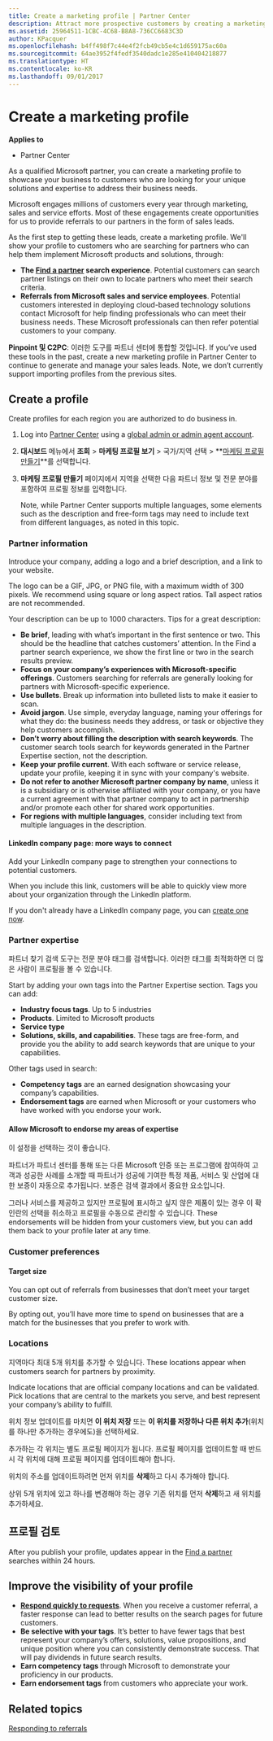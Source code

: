 ```yaml
---
title: Create a marketing profile | Partner Center
description: Attract more prospective customers by creating a marketing profile in Partner Center.
ms.assetid: 25964511-1CBC-4C68-B8A8-736CC6683C3D
author: KPacquer
ms.openlocfilehash: b4ff498f7c44e4f2fcb49cb5e4c1d659175ac60a
ms.sourcegitcommit: 64ae3952f4fedf3540dadc1e285e410404218877
ms.translationtype: HT
ms.contentlocale: ko-KR
ms.lasthandoff: 09/01/2017
---
```

<!--
FWLink1: https://go.microsoft.com/fwlink/?linkid=838397: Top of page
FWLink2: https://go.microsoft.com/fwlink/?linkid=848635: Top of page (duplicate)
FWLink3: https://go.microsoft.com/fwlink/?linkid=847631: #allow_us_to_endorse_areas_of_expertise
FWLink4: https://go.microsoft.com/fwlink/?linkid=848063: #customer-preferences
FWLink5: https://go.microsoft.com/fwlink/?linkid=848064: #_locations
 -->


# <a name="create-a-marketing-profile"></a>Create a marketing profile

**Applies to**

-  Partner Center

As a qualified Microsoft partner, you can create a marketing profile to showcase your business to customers who are looking for your unique solutions and expertise to address their business needs.

Microsoft engages millions of customers every year through marketing, sales and service efforts. Most of these engagements create opportunities for us to provide referrals to our partners in the form of sales leads. 

As the first step to getting these leads, create a marketing profile. We'll show your profile to customers who are searching for partners who can help them implement Microsoft products and solutions, through:

*  **The [Find a partner](https://partnercenter.microsoft.com/pcv/search) search experience**. Potential customers can search partner listings on their own to locate partners who meet their search criteria. 
*  **Referrals from Microsoft sales and service employees**. Potential customers interested in deploying cloud-based technology solutions contact Microsoft for help finding professionals who can meet their business needs. These Microsoft professionals can then refer potential customers to your company.

**Pinpoint 및 C2PC**: 이러한 도구를 파트너 센터에 통합할 것입니다. If you’ve used these tools in the past, create a new marketing profile in Partner Center to continue to generate and manage your sales leads. Note, we don’t currently support importing profiles from the previous sites. 

## <a name="create-a-profile"></a>Create a profile

Create profiles for each region you are authorized to do business in. 

1.  Log into [Partner Center](http://go.microsoft.com/fwlink/p/?LinkId=808956) using a [global admin or admin agent account](create-user-accounts-and-set-permissions.md).

2.  **대시보드** 메뉴에서 **조회** &gt; **마케팅 프로필 보기** &gt; 국가/지역 선택 > **[마케팅 프로필 만들기](https://partnercenter.microsoft.com/pcv/publishing)**를 선택합니다.

3.  **마케팅 프로필 만들기** 페이지에서 지역을 선택한 다음 파트너 정보 및 전문 분야를 포함하여 프로필 정보를 입력합니다.
    
    Note, while Partner Center supports multiple languages, some elements such as the description and free-form tags may need to include text from different languages, as noted in this topic.

### <a href="" id="partner_info"></a>Partner information

Introduce your company, adding a logo and a brief description, and a link to your website. 

The logo can be a GIF, JPG, or PNG file, with a maximum width of 300 pixels. We recommend using square or long aspect ratios. Tall aspect ratios are not recommended.

Your description can be up to 1000 characters. Tips for a great description: 

*  **Be brief**, leading with what’s important in the first sentence or two. This should be the headline that catches customers’ attention. In the Find a partner search experience, we show the first line or two in the search results preview.
*  **Focus on your company’s experiences with Microsoft-specific offerings**. Customers searching for referrals are generally looking for partners with Microsoft-specific experience.
*  **Use bullets**. Break up information into bulleted lists to make it easier to scan.
*  **Avoid jargon**. Use simple, everyday language, naming your offerings for what they do: the business needs they address, or task or objective they help customers accomplish.
*  **Don’t worry about filling the description with search keywords**. The customer search tools search for keywords generated in the Partner Expertise section, not the description.
*  **Keep your profile current**. With each software or service release, update your profile, keeping it in sync with your company's website.
*  **Do not refer to another Microsoft partner company by name**, unless it is a subsidiary or is otherwise affiliated with your company, or you have a current agreement with that partner company to act in partnership and/or promote each other for shared work opportunities.
*  **For regions with multiple languages**, consider including text from multiple languages in the description.

#### <a href="" id="linkedin"></a> LinkedIn company page: more ways to connect

Add your LinkedIn company page to strengthen your connections to potential customers. 

When you include this link, customers will be able to quickly view more about your organization through the LinkedIn platform.

If you don't already have a LinkedIn company page, you can [create one now](https://www.linkedin.com/company-beta/setup/new/).

### <a name="partner-expertise"></a>Partner expertise

파트너 찾기 검색 도구는 전문 분야 태그를 검색합니다. 이러한 태그를 최적화하면 더 많은 사람이 프로필을 볼 수 있습니다.

Start by adding your own tags into the Partner Expertise section. Tags you can add: 

*  **Industry focus tags**. Up to 5 industries
*  **Products**. Limited to Microsoft products
*  **Service type** 
*  **Solutions, skills, and capabilities**. These tags are free-form, and provide you the ability to add search keywords that are unique to your capabilities.

Other tags used in search:
*  **Competency tags** are an earned designation showcasing your company’s capabilities.
*  **Endorsement tags** are earned when Microsoft or your customers who have worked with you endorse your work.

#### <a href="" id="#allow_us_to_endorse_areas_of_expertise"></a>Allow Microsoft to endorse my areas of expertise

이 설정을 선택하는 것이 좋습니다. 

파트너가 파트너 센터를 통해 또는 다른 Microsoft 인증 또는 프로그램에 참여하여 고객과 성공한 사례를 소개할 때 파트너가 성공에 기여한 특정 제품, 서비스 및 산업에 대한 보증이 자동으로 추가됩니다. 보증은 검색 결과에서 중요한 요소입니다.

그러나 서비스를 제공하고 있지만 프로필에 표시하고 싶지 않은 제품이 있는 경우 이 확인란의 선택을 취소하고 프로필을 수동으로 관리할 수 있습니다. These endorsements will be hidden from your customers view, but you can add them back to your profile later at any time.

### <a name="customer-preferences"></a>Customer preferences

#### <a href="" id="#target_size"></a>Target size

You can opt out of referrals from businesses that don’t meet your target customer size.

By opting out, you’ll have more time to spend on businesses that are a match for the businesses that you prefer to work with.

### <a href="" id="#locations"></a> Locations

지역마다 최대 5개 위치를 추가할 수 있습니다. These locations appear when customers search for partners by proximity. 

Indicate locations that are official company locations and can be validated. Pick locations that are central to the markets you serve, and best represent your company’s ability to fulfill.

위치 정보 업데이트를 마치면 **이 위치 저장** 또는 **이 위치를 저장하나 다른 위치 추가**(위치를 하나만 추가하는 경우에도)을 선택하세요.

추가하는 각 위치는 별도 프로필 페이지가 됩니다. 프로필 페이지를 업데이트할 때 반드시 각 위치에 대해 프로필 페이지를 업데이트해야 합니다.

위치의 주소를 업데이트하려면 먼저 위치를 **삭제**하고 다시 추가해야 합니다.

상위 5개 위치에 있고 하나를 변경해야 하는 경우 기존 위치를 먼저 **삭제**하고 새 위치를 추가하세요.

## <a name="review-your-profile"></a>프로필 검토

After you publish your profile, updates appear in the [Find a partner](https://partnercenter.microsoft.com/pcv/search) searches within 24 hours. 

## <a name="improve-the-visibility-of-your-profile"></a>Improve the visibility of your profile 

*  **[Respond quickly to requests](responding-to-referrals.md)**. When you receive a customer referral, a faster response can lead to better results on the search pages for future customers.
*  **Be selective with your tags**.  It’s better to have fewer tags that best represent your company’s offers, solutions, value propositions, and unique position where you can consistently demonstrate success.  That will pay dividends in future search results.
*  **Earn competency tags** through Microsoft to demonstrate your proficiency in our products.
*  **Earn endorsement tags** from customers who appreciate your work.

## <a name="related-topics"></a>Related topics
[Responding to referrals](responding-to-referrals.md)
